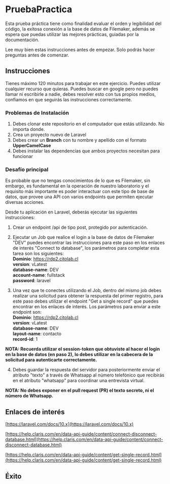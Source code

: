 # PruebaPractica

Esta prueba práctica tiene como finalidad evaluar el orden y legibilidad del código, la exitosa conexión a la base de datos de Filemaker, además se espera que puedas utilizar las mejores prácticas, guiadas por la documentación.

Lee muy bien estas instrucciones antes de empezar. 
Solo podrás hacer preguntas antes de comenzar.

## Instrucciones

Tienes máximo 120 minutos para trabajar en este ejercicio. Puedes utilizar cualquier recurso que quieras. Puedes buscar en google pero no puedes llamar ni escribirle a nadie, debes resolver esto con tus propios medios, confiamos en que seguirás las instrucciones correctamente.

### Problemas de Instalación

1.  Debes clonar este repositorio en el computador que estás utilizando. No importa donde.
2.  Crea un proyecto nuevo de Laravel
3.  Debes crear un  **Branch**  con tu nombre y apellido con el formato  **UpperCamelCase**
4.  Debes instalar las dependencias que ambos proyectos necesitan para funcionar

### Desafío principal

Es probable que no tengas conocimientos de lo que es Filemaker, sin embargo, es fundamental en la operación de nuestro laboratorio y el requisito más importante es poder interactuar con este tipo de base de datos, que provee una API con varios endpoints que permiten ejecutar diversas acciones.

Desde tu aplicación en Laravel, deberás ejecutar las siguientes instrucciones:

1. Crear un endpoint /api de tipo post, protegido por autenticación.
2. Ejecutar un Job que realice el login a la base de datos de Filemaker "DEV" puedes encontrar las instrucciones para este paso en los enlaces de interés "Connect to database", los parámetros para completar esta tarea son los siguientes:  
**Dominio**: https://rdp2.citolab.cl  
**version**: vLatest  
**database-name**: DEV  
**account-name**: fullstack  
**password**: laravel  

3. Una vez que te conectes utilizando el Job, dentro del mismo job debes realizar una solicitud para obtener la respuesta del primer registro, para este paso debes utilizar el endpoint "Get a single record" que puedes encontrar en los enlaces de interés. Los parámetros para enviar a este endpoint son:  
**Dominio**: https://rdp2.citolab.cl  
**version**: vLatest  
**database-name**: DEV  
**layout-name**: contacto   
**record-id**: 1  

**NOTA: Recuerda utilizar el session-token que obtuviste al hacer el login en la base de datos (en paso 2), lo debes utilizar en la cabecera de la solicitud para autenticarte correctamente.**

4. Debes guardar la respuesta del servidor para posteriormente enviar el atributo "texto" a través de Whatsapp al número telefónico que recibirás en el atributo "whatsapp" para coordinar una entrevista virtual.

**NOTA: No debes exponer en el pull request (PR) el texto secreto, ni el número de Whatsapp.**

## Enlaces de interés

[https://laravel.com/docs/10.x](https://laravel.com/docs/10.x)

[https://help.claris.com/en/data-api-guide/content/connect-disconnect-database.html](https://help.claris.com/en/data-api-guide/content/connect-disconnect-database.html)

[https://help.claris.com/en/data-api-guide/content/get-single-record.html](https://help.claris.com/en/data-api-guide/content/get-single-record.html)

## Éxito
